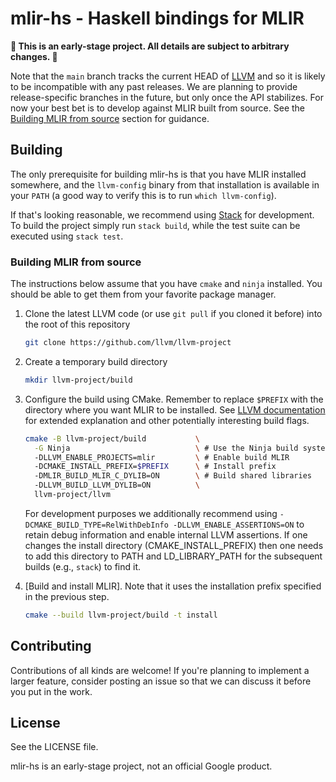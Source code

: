 # mlir-hs - Haskell bindings for MLIR

**🚨 This is an early-stage project. All details are subject to arbitrary changes. 🚨**

Note that the `main` branch tracks the current HEAD of [LLVM](https://github.com/llvm/llvm-project)
and so it is likely to be incompatible with any past releases. We are planning to
provide release-specific branches in the future, but only once the API stabilizes.
For now your best bet is to develop against MLIR built from source. See the
[Building MLIR from source](#building-mlir-from-source) section for guidance.

## Building

The only prerequisite for building mlir-hs is that you have MLIR installed
somewhere, and the `llvm-config` binary from that installation is available
in your `PATH` (a good way to verify this is to run `which llvm-config`).

If that's looking reasonable, we recommend using [Stack](https://haskellstack.org)
for development. To build the project simply run `stack build`, while the test
suite can be executed using `stack test`.

### Building MLIR from source

The instructions below assume that you have `cmake` and `ninja` installed.
You should be able to get them from your favorite package manager.

  1. Clone the latest LLVM code (or use `git pull` if you cloned it before) into the root of this repository
     ```bash
     git clone https://github.com/llvm/llvm-project
     ```

  2. Create a temporary build directory
     ```bash
     mkdir llvm-project/build
     ```

  3. Configure the build using CMake. Remember to replace `$PREFIX` with the directory
     where you want MLIR to be installed. See [LLVM documentation](https://llvm.org/docs/CMake.html)
     for extended explanation and other potentially interesting build flags.
     ```bash
     cmake -B llvm-project/build           \
       -G Ninja                            \ # Use the Ninja build system
       -DLLVM_ENABLE_PROJECTS=mlir         \ # Enable build MLIR
       -DCMAKE_INSTALL_PREFIX=$PREFIX      \ # Install prefix
       -DMLIR_BUILD_MLIR_C_DYLIB=ON        \ # Build shared libraries
       -DLLVM_BUILD_LLVM_DYLIB=ON          \
       llvm-project/llvm
     ```
     For development purposes we additionally recommend using
     `-DCMAKE_BUILD_TYPE=RelWithDebInfo -DLLVM_ENABLE_ASSERTIONS=ON`
     to retain debug information and enable internal LLVM assertions. If one changes
     the install directory (CMAKE_INSTALL_PREFIX) then one needs to add this directory
     to PATH and LD_LIBRARY_PATH for the subsequent builds (e.g., `stack`) to find it.

  4. [Build and install MLIR]. Note that it uses the installation prefix specified
     in the previous step.
     ```bash
     cmake --build llvm-project/build -t install
     ```

## Contributing

Contributions of all kinds are welcome! If you're planning to implement a larger feature,
consider posting an issue so that we can discuss it before you put in the work.

## License

See the LICENSE file.

mlir-hs is an early-stage project, not an official Google product.
